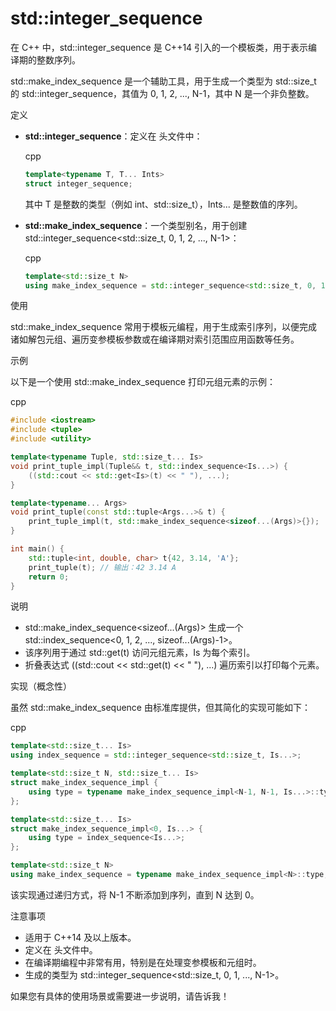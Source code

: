 # std::integer_sequence 

在 C++ 中，std::integer_sequence 是 C++14 引入的一个模板类，用于表示编译期的整数序列。

std::make_index_sequence 是一个辅助工具，用于生成一个类型为 std::size_t 的 std::integer_sequence，其值为 0, 1, 2, ..., N-1，其中 N 是一个非负整数。

定义

- **std::integer_sequence**：定义在 <utility> 头文件中：

  cpp

  ```cpp
  template<typename T, T... Ints>
  struct integer_sequence;
  ```

  其中 T 是整数的类型（例如 int、std::size_t），Ints... 是整数值的序列。

- **std::make_index_sequence**：一个类型别名，用于创建 std::integer_sequence<std::size_t, 0, 1, 2, ..., N-1>：

  cpp

  ```cpp
  template<std::size_t N>
  using make_index_sequence = std::integer_sequence<std::size_t, 0, 1, 2, ..., N-1>;
  ```

使用

std::make_index_sequence<N> 常用于模板元编程，用于生成索引序列，以便完成诸如解包元组、遍历变参模板参数或在编译期对索引范围应用函数等任务。

示例

以下是一个使用 std::make_index_sequence 打印元组元素的示例：

cpp

```cpp
#include <iostream>
#include <tuple>
#include <utility>

template<typename Tuple, std::size_t... Is>
void print_tuple_impl(Tuple&& t, std::index_sequence<Is...>) {
    ((std::cout << std::get<Is>(t) << " "), ...);
}

template<typename... Args>
void print_tuple(const std::tuple<Args...>& t) {
    print_tuple_impl(t, std::make_index_sequence<sizeof...(Args)>{});
}

int main() {
    std::tuple<int, double, char> t{42, 3.14, 'A'};
    print_tuple(t); // 输出：42 3.14 A
    return 0;
}
```

说明

- std::make_index_sequence<sizeof...(Args)> 生成一个 std::index_sequence<0, 1, 2, ..., sizeof...(Args)-1>。
- 该序列用于通过 std::get<Is>(t) 访问元组元素，Is 为每个索引。
- 折叠表达式 ((std::cout << std::get<Is>(t) << " "), ...) 遍历索引以打印每个元素。

实现（概念性）

虽然 std::make_index_sequence 由标准库提供，但其简化的实现可能如下：

cpp

```cpp
template<std::size_t... Is>
using index_sequence = std::integer_sequence<std::size_t, Is...>;

template<std::size_t N, std::size_t... Is>
struct make_index_sequence_impl {
    using type = typename make_index_sequence_impl<N-1, N-1, Is...>::type;
};

template<std::size_t... Is>
struct make_index_sequence_impl<0, Is...> {
    using type = index_sequence<Is...>;
};

template<std::size_t N>
using make_index_sequence = typename make_index_sequence_impl<N>::type;
```

该实现通过递归方式，将 N-1 不断添加到序列，直到 N 达到 0。

注意事项

- 适用于 C++14 及以上版本。
- 定义在 <utility> 头文件中。
- 在编译期编程中非常有用，特别是在处理变参模板和元组时。
- 生成的类型为 std::integer_sequence<std::size_t, 0, 1, ..., N-1>。

如果您有具体的使用场景或需要进一步说明，请告诉我！